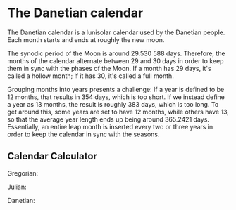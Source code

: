 # The Danetian calendar

The Danetian calendar is a lunisolar calendar used by the Danetian people.
Each month starts and ends at roughly the new moon.

The synodic period of the Moon is around 29.530 588 days. Therefore, the
months of the calendar alternate between 29 and 30 days in order to keep them in
sync with the phases of the Moon. If a month has 29 days, it's called a hollow
month; if it has 30, it's called a full month.

Grouping months into years presents a challenge: If a year is defined to be
12 months, that results in 354 days, which is too short. If we instead define a
year as 13 months, the result is roughly 383 days, which is too long. To get
around this, some years are set to have 12 months, while others have 13, so that
the average year length ends up being around 365.2421 days. Essentially, an
entire leap month is inserted every two or three years in order to keep the
calendar in sync with the seasons.

## Calendar Calculator

<p id="result_gregorian">Gregorian:</p>
<p id="result_julian">Julian:</p>
<p id="result_danetian">Danetian:</p>
<script src="calendar.js></script>

<form id="form_calendar_calculator">
    <label for="input_date">Enter date:</label>
    <input type="text" id="input_date" placeholder="YYYY-MM-DD" required>

    <label for="select_calendar">Interpret as:</label>
    <select id="select_calendar" required>
        <option value="g">Gregorian</option>
        <option value="j">Julian</option>
        <option value="d">Danetian</option>
    </select>

    <input type="submit" value="Submit">
</form>


## Month names

The twelve months are named according to a modified version of the Chinese
zodiac:

1. Rat
2. Ox
3. Wolf (Tiger in the Chinese zodiac)
4. Rabbit
5. Eagle (Dragon in the Chinese zodiac)
6. Snake
7. Horse
8. Goat
9. Hedgehog (Monkey in the Chinese zodiac)
10. Rooster
11. Dog
12. Pig
13. Epagomenal (only in leap years)

The Danetians use these month names because they lived alongside Turkic
tribes for several centuries. It was common for these Turkic tribes to use a
modified version of the Chinese zodiac, with some animals replaced by local
fauna.



## Mathematical rules for months

Months alternate between full (30 days) and hollow (29 days) in a specified
pattern in order to keep the average month length equal to 29.530&nbsp;588 days.
By writing this number as a continued fraction, we can see that two rational
approximants arise: 1447&nbsp;/&nbsp;49 and 25&nbsp;101&nbsp;/&nbsp;850.
That is to say, we can
approximate the synodic period of the Moon by arranging 1447 days into 49
months, or 25&nbsp;101 days into 850 months for an even better approximation.

In order to accomplish this, certain months are recognized as "metallic
months". These are always full months, and are characterized by the "metallic
month festivals": the Iron Month Festival, the Silver Month Festival, and the
Golden Month Festival. Certain rules are in place:

1. After a hollow month always comes a full month, and vice-versa.
2. After counting 17 months, the next month is recognized as an iron
month. Iron months are always full months, superseding rule #1.
3. After counting 49 months, the next month is recognized as a silver
month. Silver months are always full months, superseding rule #1. Moreover,
they reset the iron month count, superseding rule #2.
4. After counting 850 months, the next month is recognized as a golden
month. Golden months are always full months, superseding rule #1.
Moreover, they reset both the iron month count and the
silver month count, thereby superseding rules #2 and #3.



## Mathematical rules for years

Years can either be short (12 months) or long (13 months; also called leap
years). The average length of the
month is 25&nbsp;101&nbsp;/&nbsp;850 = 29.530&nbsp;588. Thus,
in order to remain in step with the tropical year of 365.2421 days, the most
appropriate rational approximants to use are 235&nbsp;/&nbsp;19
and 4131&nbsp;/&nbsp;334.

The fraction 235&nbsp;/&nbsp;19 represents the Metonic cycle,
which was already known in
antiquity; it arranges 235 months into 19 years.

The calendar uses a system similar to that of metallic months, celebrating
the Silver Year Festival and the Golden Year Festival. The following rules are
in place:

1. Within a cycle of 19 years, the following years are leap
years: #2, #5, #7, #10, #13, #15, #18.
2. After counting 19 years, the next year is known as a silver year,
and it marks the beginning of a new Metonic cycle.
3. After counting 334 years, the next year is known as a golden year.
This resets the silver year count, superseding rule #2.



## Sexagenary cycle

Another tradition inherited from the Chinese calendar is the sexagenary
cycle. The twelve animals of the zodiac are combined with the five elements
(wood, fire, earth, metal, water) in order to give a cycle of 60 years:

1. wood rat
2. wood ox
3. fire wolf
4. fire rabbit
5. earth eagle
6. earth snake
7. metal horse
8. metal goat
9. water hedgehog
10. water rooster
11. wood dog
12. wood pig
13. fire rat
14. fire ox
15. earth wolf
16. earth rabbit
17. ...


The current sexagenary cycle began in the year 3310, or 1984 in our
calendar.



## Calendar files

[Here](/calendar/3349.pdf) is the calendar for the current year. You may also
browse any of the calendar files for other years:

* [3250 (05 Apr 1924 -- 24 Mar 1925)](/calendar/3250.pdf)
* [3251 (25 Mar 1925 -- 13 Mar 1926)](/calendar/3251.pdf)
* [3252 (14 Mar 1926 -- 01 Apr 1927)](/calendar/3252.pdf)
* [3253 (02 Apr 1927 -- 21 Mar 1928)](/calendar/3253.pdf)
* [3254 (22 Mar 1928 -- 10 Mar 1929)](/calendar/3254.pdf)
* [3255 (11 Mar 1929 -- 29 Mar 1930)](/calendar/3255.pdf)
* [3256 (30 Mar 1930 -- 18 Mar 1931)](/calendar/3256.pdf)
* [3257 (19 Mar 1931 -- 07 Mar 1932)](/calendar/3257.pdf)
* [3258 (08 Mar 1932 -- 26 Mar 1933)](/calendar/3258.pdf)
* [3259 (27 Mar 1933 -- 15 Mar 1934)](/calendar/3259.pdf)
* [3260 (16 Mar 1934 -- 03 Apr 1935)](/calendar/3260.pdf)
* [3261 (04 Apr 1935 -- 22 Mar 1936)](/calendar/3261.pdf)
* [3262 (23 Mar 1936 -- 12 Mar 1937)](/calendar/3262.pdf)
* [3263 (13 Mar 1937 -- 30 Mar 1938)](/calendar/3263.pdf)
* [3264 (31 Mar 1938 -- 20 Mar 1939)](/calendar/3264.pdf)
* [3265 (21 Mar 1939 -- 08 Mar 1940)](/calendar/3265.pdf)
* [3266 (09 Mar 1940 -- 27 Mar 1941)](/calendar/3266.pdf)
* [3267 (28 Mar 1941 -- 16 Mar 1942)](/calendar/3267.pdf)
* [3268 (17 Mar 1942 -- 04 Apr 1943)](/calendar/3268.pdf)
* [3269 (05 Apr 1943 -- 24 Mar 1944)](/calendar/3269.pdf)
* [3270 (25 Mar 1944 -- 13 Mar 1945)](/calendar/3270.pdf)
* [3271 (14 Mar 1945 -- 01 Apr 1946)](/calendar/3271.pdf)
* [3272 (02 Apr 1946 -- 21 Mar 1947)](/calendar/3272.pdf)
* [3273 (22 Mar 1947 -- 10 Mar 1948)](/calendar/3273.pdf)
* [3274 (11 Mar 1948 -- 29 Mar 1949)](/calendar/3274.pdf)
* [3275 (30 Mar 1949 -- 18 Mar 1950)](/calendar/3275.pdf)
* [3276 (19 Mar 1950 -- 07 Mar 1951)](/calendar/3276.pdf)
* [3277 (08 Mar 1951 -- 25 Mar 1952)](/calendar/3277.pdf)
* [3278 (26 Mar 1952 -- 15 Mar 1953)](/calendar/3278.pdf)
* [3279 (16 Mar 1953 -- 03 Apr 1954)](/calendar/3279.pdf)
* [3280 (04 Apr 1954 -- 23 Mar 1955)](/calendar/3280.pdf)
* [3281 (24 Mar 1955 -- 11 Mar 1956)](/calendar/3281.pdf)
* [3282 (12 Mar 1956 -- 30 Mar 1957)](/calendar/3282.pdf)
* [3283 (31 Mar 1957 -- 20 Mar 1958)](/calendar/3283.pdf)
* [3284 (21 Mar 1958 -- 09 Mar 1959)](/calendar/3284.pdf)
* [3285 (10 Mar 1959 -- 27 Mar 1960)](/calendar/3285.pdf)
* [3286 (28 Mar 1960 -- 16 Mar 1961)](/calendar/3286.pdf)
* [3287 (17 Mar 1961 -- 04 Apr 1962)](/calendar/3287.pdf)
* [3288 (05 Apr 1962 -- 24 Mar 1963)](/calendar/3288.pdf)
* [3289 (25 Mar 1963 -- 13 Mar 1964)](/calendar/3289.pdf)
* [3290 (14 Mar 1964 -- 01 Apr 1965)](/calendar/3290.pdf)
* [3291 (02 Apr 1965 -- 21 Mar 1966)](/calendar/3291.pdf)
* [3292 (22 Mar 1966 -- 10 Mar 1967)](/calendar/3292.pdf)
* [3293 (11 Mar 1967 -- 28 Mar 1968)](/calendar/3293.pdf)
* [3294 (29 Mar 1968 -- 18 Mar 1969)](/calendar/3294.pdf)
* [3295 (19 Mar 1969 -- 07 Mar 1970)](/calendar/3295.pdf)
* [3296 (08 Mar 1970 -- 26 Mar 1971)](/calendar/3296.pdf)
* [3297 (27 Mar 1971 -- 14 Mar 1972)](/calendar/3297.pdf)
* [3298 (15 Mar 1972 -- 02 Apr 1973)](/calendar/3298.pdf)
* [3299 (03 Apr 1973 -- 23 Mar 1974)](/calendar/3299.pdf)
* [3300 (24 Mar 1974 -- 12 Mar 1975)](/calendar/3300.pdf)
* [3301 (13 Mar 1975 -- 30 Mar 1976)](/calendar/3301.pdf)
* [3302 (31 Mar 1976 -- 19 Mar 1977)](/calendar/3302.pdf)
* [3303 (20 Mar 1977 -- 09 Mar 1978)](/calendar/3303.pdf)
* [3304 (10 Mar 1978 -- 27 Mar 1979)](/calendar/3304.pdf)
* [3305 (28 Mar 1979 -- 16 Mar 1980)](/calendar/3305.pdf)
* [3306 (17 Mar 1980 -- 04 Apr 1981)](/calendar/3306.pdf)
* [3307 (05 Apr 1981 -- 24 Mar 1982)](/calendar/3307.pdf)
* [3308 (25 Mar 1982 -- 13 Mar 1983)](/calendar/3308.pdf)
* [3309 (14 Mar 1983 -- 31 Mar 1984)](/calendar/3309.pdf)
* [3310 (01 Apr 1984 -- 21 Mar 1985)](/calendar/3310.pdf)
* [3311 (22 Mar 1985 -- 10 Mar 1986)](/calendar/3311.pdf)
* [3312 (11 Mar 1986 -- 29 Mar 1987)](/calendar/3312.pdf)
* [3313 (30 Mar 1987 -- 17 Mar 1988)](/calendar/3313.pdf)
* [3314 (18 Mar 1988 -- 07 Mar 1989)](/calendar/3314.pdf)
* [3315 (08 Mar 1989 -- 26 Mar 1990)](/calendar/3315.pdf)
* [3316 (27 Mar 1990 -- 15 Mar 1991)](/calendar/3316.pdf)
* [3317 (16 Mar 1991 -- 02 Apr 1992)](/calendar/3317.pdf)
* [3318 (03 Apr 1992 -- 22 Mar 1993)](/calendar/3318.pdf)
* [3319 (23 Mar 1993 -- 12 Mar 1994)](/calendar/3319.pdf)
* [3320 (13 Mar 1994 -- 31 Mar 1995)](/calendar/3320.pdf)
* [3321 (01 Apr 1995 -- 19 Mar 1996)](/calendar/3321.pdf)
* [3322 (20 Mar 1996 -- 08 Mar 1997)](/calendar/3322.pdf)
* [3323 (09 Mar 1997 -- 27 Mar 1998)](/calendar/3323.pdf)
* [3324 (28 Mar 1998 -- 17 Mar 1999)](/calendar/3324.pdf)
* [3325 (18 Mar 1999 -- 03 Apr 2000)](/calendar/3325.pdf)
* [3326 (04 Apr 2000 -- 24 Mar 2001)](/calendar/3326.pdf)
* [3327 (25 Mar 2001 -- 13 Mar 2002)](/calendar/3327.pdf)
* [3328 (14 Mar 2002 -- 01 Apr 2003)](/calendar/3328.pdf)
* [3329 (02 Apr 2003 -- 20 Mar 2004)](/calendar/3329.pdf)
* [3330 (21 Mar 2004 -- 10 Mar 2005)](/calendar/3330.pdf)
* [3331 (11 Mar 2005 -- 29 Mar 2006)](/calendar/3331.pdf)
* [3332 (30 Mar 2006 -- 18 Mar 2007)](/calendar/3332.pdf)
* [3333 (19 Mar 2007 -- 06 Mar 2008)](/calendar/3333.pdf)
* [3334 (07 Mar 2008 -- 25 Mar 2009)](/calendar/3334.pdf)
* [3335 (26 Mar 2009 -- 15 Mar 2010)](/calendar/3335.pdf)
* [3336 (16 Mar 2010 -- 03 Apr 2011)](/calendar/3336.pdf)
* [3337 (04 Apr 2011 -- 22 Mar 2012)](/calendar/3337.pdf)
* [3338 (23 Mar 2012 -- 11 Mar 2013)](/calendar/3338.pdf)
* [3339 (12 Mar 2013 -- 30 Mar 2014)](/calendar/3339.pdf)
* [3340 (31 Mar 2014 -- 20 Mar 2015)](/calendar/3340.pdf)
* [3341 (21 Mar 2015 -- 08 Mar 2016)](/calendar/3341.pdf)
* [3342 (09 Mar 2016 -- 27 Mar 2017)](/calendar/3342.pdf)
* [3343 (28 Mar 2017 -- 16 Mar 2018)](/calendar/3343.pdf)
* [3344 (17 Mar 2018 -- 06 Mar 2019)](/calendar/3344.pdf)
* [3345 (07 Mar 2019 -- 23 Mar 2020)](/calendar/3345.pdf)
* [3346 (24 Mar 2020 -- 13 Mar 2021)](/calendar/3346.pdf)
* [3347 (14 Mar 2021 -- 01 Apr 2022)](/calendar/3347.pdf)
* [3348 (02 Apr 2022 -- 21 Mar 2023)](/calendar/3348.pdf)
* [3349 (22 Mar 2023 -- 09 Mar 2024)](/calendar/3349.pdf)
* [3350 (10 Mar 2024 -- 28 Mar 2025)](/calendar/3350.pdf)
* [3351 (29 Mar 2025 -- 18 Mar 2026)](/calendar/3351.pdf)
* [3352 (19 Mar 2026 -- 07 Mar 2027)](/calendar/3352.pdf)
* [3353 (08 Mar 2027 -- 25 Mar 2028)](/calendar/3353.pdf)
* [3354 (26 Mar 2028 -- 14 Mar 2029)](/calendar/3354.pdf)
* [3355 (15 Mar 2029 -- 02 Apr 2030)](/calendar/3355.pdf)
* [3356 (03 Apr 2030 -- 23 Mar 2031)](/calendar/3356.pdf)
* [3357 (24 Mar 2031 -- 11 Mar 2032)](/calendar/3357.pdf)
* [3358 (12 Mar 2032 -- 30 Mar 2033)](/calendar/3358.pdf)
* [3359 (31 Mar 2033 -- 19 Mar 2034)](/calendar/3359.pdf)
* [3360 (20 Mar 2034 -- 09 Mar 2035)](/calendar/3360.pdf)
* [3361 (10 Mar 2035 -- 27 Mar 2036)](/calendar/3361.pdf)
* [3362 (28 Mar 2036 -- 16 Mar 2037)](/calendar/3362.pdf)
* [3363 (17 Mar 2037 -- 05 Mar 2038)](/calendar/3363.pdf)
* [3364 (06 Mar 2038 -- 24 Mar 2039)](/calendar/3364.pdf)
* [3365 (25 Mar 2039 -- 13 Mar 2040)](/calendar/3365.pdf)
* [3366 (14 Mar 2040 -- 31 Mar 2041)](/calendar/3366.pdf)
* [3367 (01 Apr 2041 -- 21 Mar 2042)](/calendar/3367.pdf)
* [3368 (22 Mar 2042 -- 10 Mar 2043)](/calendar/3368.pdf)
* [3369 (11 Mar 2043 -- 28 Mar 2044)](/calendar/3369.pdf)
* [3370 (29 Mar 2044 -- 17 Mar 2045)](/calendar/3370.pdf)
* [3371 (18 Mar 2045 -- 07 Mar 2046)](/calendar/3371.pdf)
* [3372 (08 Mar 2046 -- 26 Mar 2047)](/calendar/3372.pdf)
* [3373 (27 Mar 2047 -- 14 Mar 2048)](/calendar/3373.pdf)
* [3374 (15 Mar 2048 -- 02 Apr 2049)](/calendar/3374.pdf)
* [3375 (03 Apr 2049 -- 22 Mar 2050)](/calendar/3375.pdf)
* [3376 (23 Mar 2050 -- 12 Mar 2051)](/calendar/3376.pdf)
* [3377 (13 Mar 2051 -- 30 Mar 2052)](/calendar/3377.pdf)
* [3378 (31 Mar 2052 -- 19 Mar 2053)](/calendar/3378.pdf)
* [3379 (20 Mar 2053 -- 08 Mar 2054)](/calendar/3379.pdf)
* [3380 (09 Mar 2054 -- 27 Mar 2055)](/calendar/3380.pdf)
* [3381 (28 Mar 2055 -- 16 Mar 2056)](/calendar/3381.pdf)
* [3382 (17 Mar 2056 -- 05 Mar 2057)](/calendar/3382.pdf)
* [3383 (06 Mar 2057 -- 24 Mar 2058)](/calendar/3383.pdf)
* [3384 (25 Mar 2058 -- 13 Mar 2059)](/calendar/3384.pdf)
* [3385 (14 Mar 2059 -- 31 Mar 2060)](/calendar/3385.pdf)
* [3386 (01 Apr 2060 -- 20 Mar 2061)](/calendar/3386.pdf)
* [3387 (21 Mar 2061 -- 10 Mar 2062)](/calendar/3387.pdf)
* [3388 (11 Mar 2062 -- 29 Mar 2063)](/calendar/3388.pdf)
* [3389 (30 Mar 2063 -- 17 Mar 2064)](/calendar/3389.pdf)
* [3390 (18 Mar 2064 -- 06 Mar 2065)](/calendar/3390.pdf)
* [3391 (07 Mar 2065 -- 25 Mar 2066)](/calendar/3391.pdf)
* [3392 (26 Mar 2066 -- 15 Mar 2067)](/calendar/3392.pdf)
* [3393 (16 Mar 2067 -- 02 Apr 2068)](/calendar/3393.pdf)
* [3394 (03 Apr 2068 -- 22 Mar 2069)](/calendar/3394.pdf)
* [3395 (23 Mar 2069 -- 11 Mar 2070)](/calendar/3395.pdf)
* [3396 (12 Mar 2070 -- 30 Mar 2071)](/calendar/3396.pdf)
* [3397 (31 Mar 2071 -- 19 Mar 2072)](/calendar/3397.pdf)
* [3398 (20 Mar 2072 -- 08 Mar 2073)](/calendar/3398.pdf)
* [3399 (09 Mar 2073 -- 27 Mar 2074)](/calendar/3399.pdf)
* [3400 (28 Mar 2074 -- 16 Mar 2075)](/calendar/3400.pdf)
